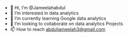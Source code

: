 - 👋 Hi, I’m @Jameelahabdul
- 👀 I’m interested in data analytics 
- 🌱 I’m currently learning Google data analytics 
- 💞️ I’m looking to collaborate on data analytics Projects
- 📫 How to reach abduljameelah3@gmail.com 

<!---
Jameelahabdul/Jameelahabdul is a ✨ special ✨ repository because its `README.md` (this file) appears on your GitHub profile.
You can click the Preview link to take a look at your changes.
--->
